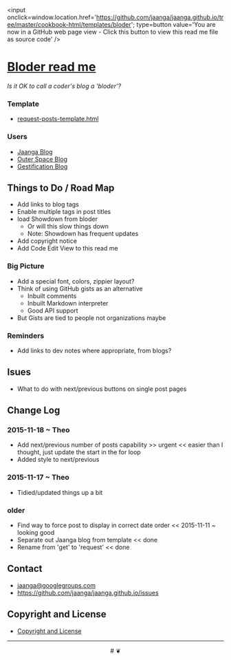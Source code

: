 ﻿
<span style=display:none; >[You are now in a GitHub source code view - click this link to view this read me file as a web page]( http://jaanga.github.io/cookbook-html/templates/bloder/ "View file as a web page." ) </span>
<input onclick=window.location.href='https://github.com/jaanga/jaanga.github.io/tree/master/cookbook-html/templates/bloder'; type=button  value='You are now in a GitHub web page view - Click this button to view this read me file as source code' />

[Bloder read me]( index.html )
==

_Is it OK to call a coder's blog a 'bloder'?_

### Template

* [request-posts-template.html]( request-posts-template.html )

### Users

* [Jaanga Blog]( http://jaanga.github.io/request-jaanga-blog-posts.html )
* [Outer Space Blog]( http://jaanga.github.io/outer-space/get-posts.html )
* [Gestification Blog]( http://jaanga.github.io/gestification-r2/request-gestification-blog-posts.html )


## Things to Do / Road Map

* Add links to blog tags
* Enable multiple tags in post titles
* load Showdown from bloder
	* Or will this slow things down
	* Note: Showdown has frequent updates
* Add copyright notice
* Add Code Edit View to this read me

### Big Picture

* Add a special font, colors, zippier layout?
* Think of using GitHub gists as an alternative
	* Inbuilt comments
	* Inbuilt Markdown interpreter
	* Good API support
* But Gists are tied to people not organizations maybe

### Reminders

* Add links to dev notes where appropriate, from blogs?

## Isues

* What to do with next/previous buttons on single post pages 

## Change Log

### 2015-11-18 ~ Theo

* Add next/previous number of posts capability >> urgent << easier than I thought, just update the start in the for loop
* Added style to next/previous

### 2015-11-17 ~ Theo

* Tidied/updated things up a bit


### older

* Find way to force post to display in correct date order << 2015-11-11 ~ looking good
* Separate out Jaanga blog from template << done
* Rename from 'get' to 'request' << done


## Contact

* jaanga@googlegroups.com
* https://github.com/jaanga/jaanga.github.io/issues

## Copyright and License

* [Copyright and License]( http://jaanga.github.io/#http://jaanga.github.io/jaanga-copyright-and-mit-license.md ) 

***

<center title="dingbat" >
# <a href=javascript:window.scrollTo(0,0); style=text-decoration:none; >❦</a>
</center>
